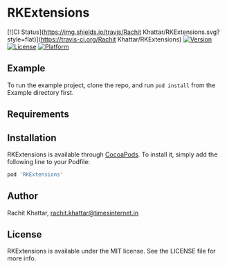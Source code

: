 # RKExtensions

[![CI Status](https://img.shields.io/travis/Rachit Khattar/RKExtensions.svg?style=flat)](https://travis-ci.org/Rachit Khattar/RKExtensions)
[![Version](https://img.shields.io/cocoapods/v/RKExtensions.svg?style=flat)](https://cocoapods.org/pods/RKExtensions)
[![License](https://img.shields.io/cocoapods/l/RKExtensions.svg?style=flat)](https://cocoapods.org/pods/RKExtensions)
[![Platform](https://img.shields.io/cocoapods/p/RKExtensions.svg?style=flat)](https://cocoapods.org/pods/RKExtensions)

## Example

To run the example project, clone the repo, and run `pod install` from the Example directory first.

## Requirements

## Installation

RKExtensions is available through [CocoaPods](https://cocoapods.org). To install
it, simply add the following line to your Podfile:

```ruby
pod 'RKExtensions'
```

## Author

Rachit Khattar, rachit.khattar@timesinternet.in

## License

RKExtensions is available under the MIT license. See the LICENSE file for more info.
